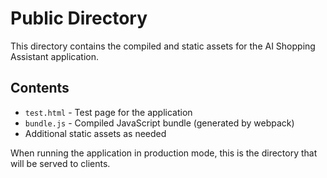 # Public Directory

This directory contains the compiled and static assets for the AI Shopping Assistant application.

## Contents

- `test.html` - Test page for the application
- `bundle.js` - Compiled JavaScript bundle (generated by webpack)
- Additional static assets as needed

When running the application in production mode, this is the directory that will be served to clients.
